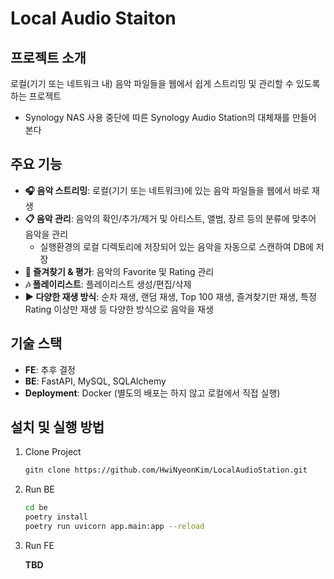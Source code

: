# Local Audio Staiton

## 프로젝트 소개

로컬(기기 또는 네트워크 내) 음악 파일들을 웹에서 쉽게 스트리밍 및 관리할 수 있도록 하는 프로젝트

- Synology NAS 사용 중단에 따른 Synology Audio Station의 대체재를 만들어 본다

## 주요 기능

- **🎧 음악 스트리밍**: 로컬(기기 또는 네트워크)에 있는 음악 파일들을 웹에서 바로 재생
- **📋 음악 관리**: 음악의 확인/추가/제거 및 아티스트, 앨범, 장르 등의 분류에 맞추어 음악을 관리
  - 실행환경의 로컬 디렉토리에 저장되어 있는 음악을 자동으로 스캔하여 DB에 저장
- **🥰 즐겨찾기 & 평가**: 음악의 Favorite 및 Rating 관리
- **🎶 플레이리스트**: 플레이리스트 생성/편집/삭제
- **▶️ 다양한 재생 방식**: 순차 재생, 랜덤 재생, Top 100 재생, 즐겨찾기만 재생, 특정 Rating 이상만 재생 등 다양한 방식으로 음악을 재생

## 기술 스택

- **FE**: 추후 결정
- **BE**: FastAPI, MySQL, SQLAlchemy
- **Deployment**: Docker (별도의 배포는 하지 않고 로컬에서 직접 실행)

## 설치 및 실행 방법

1. Clone Project

    ```bash
    gitn clone https://github.com/HwiNyeonKim/LocalAudioStation.git
    ```

2. Run BE

    ```bash
    cd be
    poetry install
    poetry run uvicorn app.main:app --reload
    ```

3. Run FE

    **TBD**
